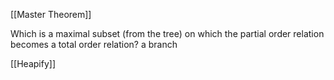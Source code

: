 [[Master Theorem]]


Which is a maximal subset (from the tree) on which the partial order relation becomes a total order relation? 
	a branch

[[Heapify]]
